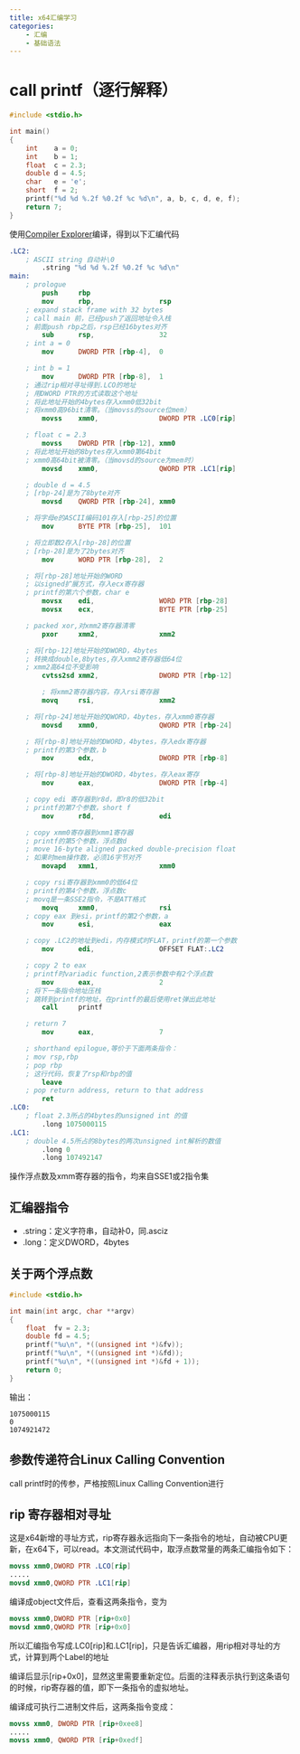 ```yaml
---
title: x64汇编学习
categories:
	- 汇编
	- 基础语法
---
```

# call printf（逐行解释）

```c
#include <stdio.h>

int main()
{
    int    a = 0;
    int    b = 1;
    float  c = 2.3;
    double d = 4.5;
    char   e = 'e';
    short  f = 2;
    printf("%d %d %.2f %0.2f %c %d\n", a, b, c, d, e, f);
    return 7;
}
```

使用[Compiler Explorer](https://godbolt.org/)编译，得到以下汇编代码

```nasm
.LC2:
	; ASCII string 自动补\0
        .string "%d %d %.2f %0.2f %c %d\n"
main:
	; prologue
        push     rbp
        mov      rbp,                rsp
	; expand stack frame with 32 bytes
	; call main 前，已经push了返回地址令入栈
	; 前面push rbp之后，rsp已经16bytes对齐
        sub      rsp,                32
	; int a = 0
        mov      DWORD PTR [rbp-4],  0

	; int b = 1
        mov      DWORD PTR [rbp-8],  1
	; 通过rip相对寻址得到.LCO的地址
	; 用DWORD PTR的方式读取这个地址
	; 将此地址开始的4bytes存入xmm0低32bit
	; 将xmm0高96bit清零。（当movss的source位mem）
        movss    xmm0,               DWORD PTR .LC0[rip]

	; float c = 2.3
        movss    DWORD PTR [rbp-12], xmm0
	; 将此地址开始的8bytes存入xmm0第64bit
	; xmm0高64bit被清零。（当movsd的source为mem时）
        movsd    xmm0,               QWORD PTR .LC1[rip]

	; double d = 4.5
	; [rbp-24]是为了8byte对齐
        movsd    QWORD PTR [rbp-24], xmm0

	; 将字母e的ASCII编码101存入[rbp-25]的位置
        mov      BYTE PTR [rbp-25],  101

	; 将立即数2存入[rbp-28]的位置
	; [rbp-28]是为了2bytes对齐
        mov      WORD PTR [rbp-28],  2

	; 将[rbp-28]地址开始的WORD
	; 以signed扩展方式，存入ecx寄存器
	; printf的第六个参数，char e
        movsx    edi,                WORD PTR [rbp-28]
        movsx    ecx,                BYTE PTR [rbp-25]

	; packed xor,对xmm2寄存器清零
        pxor     xmm2,               xmm2

	; 将[rbp-12]地址开始的DWORD，4bytes
	; 转换成double,8bytes,存入xmm2寄存器低64位
	; xmm2高64位不受影响
        cvtss2sd xmm2,               DWORD PTR [rbp-12]

        ; 将xmm2寄存器内容，存入rsi寄存器
        movq     rsi,                xmm2

	; 将[rbp-24]地址开始的QWORD，4bytes，存入xmm0寄存器
        movsd    xmm0,               QWORD PTR [rbp-24]

	; 将[rbp-8]地址开始的DWORD，4bytes，存入edx寄存器
	; printf的第3个参数，b
        mov      edx,                DWORD PTR [rbp-8]

	; 将[rbp-8]地址开始的DWORD，4bytes，存入eax寄存
        mov      eax,                DWORD PTR [rbp-4]

	; copy edi 寄存器到r8d，即r8的低32bit
	; printf的第7个参数，short f
        mov      r8d,                edi

	; copy xmm0寄存器到xmm1寄存器
	; printf的第5个参数，浮点数d
	; move 16-byte aligned packed double-precision float
	; 如果时mem操作数，必须16字节对齐
        movapd   xmm1,               xmm0

	; copy rsi寄存器到xmm0的低64位
	; printf的第4个参数，浮点数c
	; movq是一条SSE2指令，不是ATT格式
        movq     xmm0,               rsi
	; copy eax 到esi，printf的第2个参数，a
        mov      esi,                eax

	; copy .LC2的地址到edi，内存模式时FLAT，printf的第一个参数
        mov      edi,                OFFSET FLAT:.LC2

	; copy 2 to eax
	; printf时variadic function,2表示参数中有2个浮点数
        mov      eax,                2
	; 将下一条指令地址压栈
	; 跳转到printf的地址，在printf的最后使用ret弹出此地址
        call     printf

	; return 7
        mov      eax,                7

	; shorthand epilogue,等价于下面两条指令：
	; mov rsp,rbp
	; pop rbp
	; 这行代码，恢复了rsp和rbp的值
        leave
	; pop return address, return to that address
        ret
.LC0:
	; float 2.3所占的4bytes的unsigned int 的值
        .long 1075000115
.LC1:
	; double 4.5所占的8bytes的两次unsigned int解析的数值
        .long 0
        .long 107492147
```

操作浮点数及xmm寄存器的指令，均来自SSE1或2指令集

## 汇编器指令

* .string：定义字符串，自动补0，同.asciz
* .long：定义DWORD，4bytes

## 关于两个浮点数

```c
#include <stdio.h>

int main(int argc, char **argv)
{
    float  fv = 2.3;
    double fd = 4.5;
    printf("%u\n", *((unsigned int *)&fv));
    printf("%u\n", *((unsigned int *)&fd));
    printf("%u\n", *((unsigned int *)&fd + 1));
    return 0;
}
```

输出：

```
1075000115
0
1074921472
```

## 参数传递符合Linux Calling Convention

call printf时的传参，严格按照Linux Calling Convention进行

## rip 寄存器相对寻址

这是x64新增的寻址方式，rip寄存器永远指向下一条指令的地址，自动被CPU更新，在x64下，可以read。本文测试代码中，取浮点数常量的两条汇编指令如下：

```nasm
movss xmm0,DWORD PTR .LCO[rip]
.....
movsd xmm0,QWORD PTR .LC1[rip]
```

编译成object文件后，查看这两条指令，变为

```nasm
movss xmm0,DWORD PTR [rip+0x0]
movsd xmm0,QWORD PTR [rip+0x0]
```

所以汇编指令写成.LC0[rip]和.LC1[rip]，只是告诉汇编器，用rip相对寻址的方式，计算到两个Label的地址

编译后显示[rip+0x0]，显然这里需要重新定位。后面的注释表示执行到这条语句的时候，rip寄存器的值，即下一条指令的虚拟地址。

编译成可执行二进制文件后，这两条指令变成：

```nasm
movss xmm0, DWORD PTR [rip+0xee8]
.....
movss xmm0, QWORD PTR [rip+0xedf]
```
